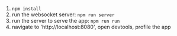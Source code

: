 1. `npm install`
2. run the websocket server: `npm run server`
3. run the server to serve the app: `npm run run`
4. navigate to 'http://localhost:8080', open devtools, profile the app
